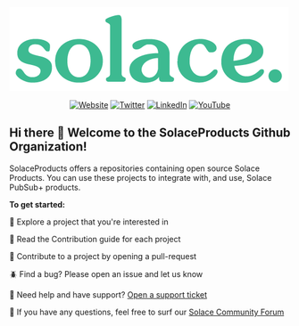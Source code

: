 [![Solace logo - Powering real-time Event-Driven Enterprises.](/assets/Solace_Logo_Green.png)](https://www.solace.com)

<div align="center">

  <a href="https://www.solace.com">![Website](https://img.shields.io/badge/Website-solace.com-00C895.svg)</a>
  <a href="https://twitter.com/solacedotcom">![Twitter](https://img.shields.io/badge/Twitter-@solace-1E9BF1.svg)</a>
  <a href="https://www.linkedin.com/company/20219">![LinkedIn](https://img.shields.io/badge/LinkedIn-@solace-lightgray.svg)</a>
  <a href="https://www.youtube.com/c/Solacedotcom">![YouTube](https://img.shields.io/badge/YouTube-@solace-red.svg)</a>

</div>

## Hi there 👋 Welcome to the SolaceProducts Github Organization! 

SolaceProducts offers a repositories containing open source Solace Products. You can use these projects to integrate with, and use, Solace PubSub+ products.


**To get started:**

🍿 Explore a project that you're interested in

📖 Read the Contribution guide for each project

🥳 Contribute to a project by opening a pull-request

🪲 Find a bug? Please open an issue and let us know

🤝 Need help and have support? [Open a support ticket](https://solace.com/support/)

🧙 If you have any questions, feel free to surf our [Solace Community Forum](https://solace.community/)
